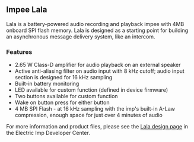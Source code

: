 ## Impee Lala
Lala is a battery-powered audio recording and playback impee with 4MB onboard SPI flash memory. Lala is designed as a starting point for building an asynchronous message delivery system, like an intercom.

### Features

- 2.65 W Class-D amplifier for audio playback on an external speaker
- Active anti-aliasing filter on audio input with 8 kHz cutoff; audio input section is designed for 16 kHz sampling
- Built-in battery monitoring
- LED available for custom function (defined in device firmware)
- Two buttons available for custom function
- Wake on button press for either button
- 4 MB SPI Flash - at 16 kHz sampling with the imp's built-in A-Law compression, enough space for just over 4 minutes of audio


For more information and product files, please see the [Lala design page](http://electricimp.com/docs/hardware/resources/reference-designs/lala/) in the Electric Imp Developer Center.
